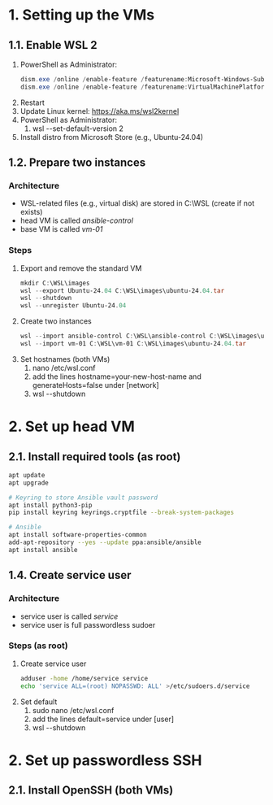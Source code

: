 # 1. Setting up the VMs
## 1.1. Enable WSL 2
1. PowerShell as Administrator:
    ```powershell
    dism.exe /online /enable-feature /featurename:Microsoft-Windows-Subsystem-Linux /all /norestart
    dism.exe /online /enable-feature /featurename:VirtualMachinePlatform /all /norestart
    ```
2. Restart
3. Update Linux kernel: https://aka.ms/wsl2kernel
4. PowerShell as Administrator:
    1. wsl --set-default-version 2
5. Install distro from Microsoft Store (e.g., Ubuntu-24.04)

## 1.2. Prepare two instances
### Architecture
- WSL-related files (e.g., virtual disk) are stored in C:\WSL (create if not exists)
- head VM is called _ansible-control_
- base VM is called _vm-01_

### Steps
1. Export and remove the standard VM
    ```powershell
    mkdir C:\WSL\images
    wsl --export Ubuntu-24.04 C:\WSL\images\ubuntu-24.04.tar
    wsl --shutdown
    wsl --unregister Ubuntu-24.04
    ```
2. Create two instances
    ```powershell
    wsl --import ansible-control C:\WSL\ansible-control C:\WSL\images\ubuntu-24.04.tar
    wsl --import vm-01 C:\WSL\vm-01 C:\WSL\images\ubuntu-24.04.tar
    ```
3. Set hostnames (both VMs)
    1. nano /etc/wsl.conf
    2. add the lines hostname=your-new-host-name and generateHosts=false under [network]
    3. wsl --shutdown

# 2. Set up head VM
## 2.1. Install required tools (as root)
```bash
apt update
apt upgrade

# Keyring to store Ansible vault password
apt install python3-pip
pip install keyring keyrings.cryptfile --break-system-packages

# Ansible
apt install software-properties-common
add-apt-repository --yes --update ppa:ansible/ansible
apt install ansible
```

## 1.4. Create service user
### Architecture
- service user is called _service_
- service user is full passwordless sudoer

### Steps (as root)
1. Create service user
    ```bash
    adduser -home /home/service service
    echo 'service ALL=(root) NOPASSWD: ALL' >/etc/sudoers.d/service
    ```
2. Set default
    1. sudo nano /etc/wsl.conf
    2. add the lines default=service under [user]
    3. wsl --shutdown

# 2. Set up passwordless SSH
## 2.1. Install OpenSSH (both VMs)
